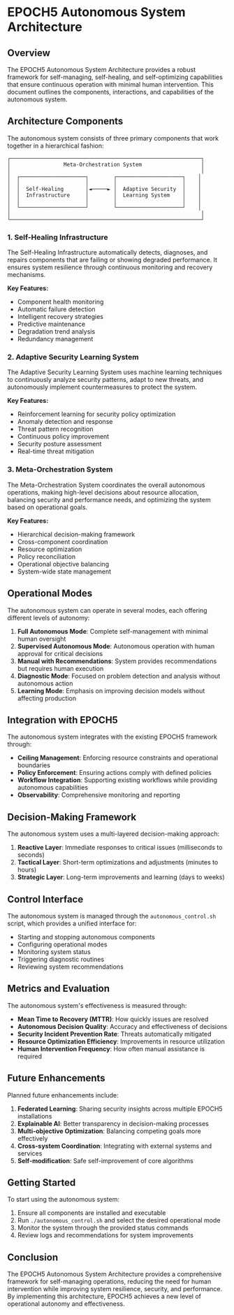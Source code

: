# EPOCH5 Autonomous System Architecture

## Overview

The EPOCH5 Autonomous System Architecture provides a robust framework for self-managing, self-healing, and self-optimizing capabilities that ensure continuous operation with minimal human intervention. This document outlines the components, interactions, and capabilities of the autonomous system.

## Architecture Components

The autonomous system consists of three primary components that work together in a hierarchical fashion:

```
┌─────────────────────────────────────────────────────────────┐
│                 Meta-Orchestration System                   │
│                                                             │
│  ┌─────────────────────┐        ┌─────────────────────┐    │
│  │                     │        │                     │    │
│  │  Self-Healing       │◄─────► │  Adaptive Security  │    │
│  │  Infrastructure     │        │  Learning System    │    │
│  │                     │        │                     │    │
│  └─────────────────────┘        └─────────────────────┘    │
│                                                             │
└─────────────────────────────────────────────────────────────┘
```

### 1. Self-Healing Infrastructure

The Self-Healing Infrastructure automatically detects, diagnoses, and repairs components that are failing or showing degraded performance. It ensures system resilience through continuous monitoring and recovery mechanisms.

**Key Features:**
- Component health monitoring
- Automatic failure detection
- Intelligent recovery strategies
- Predictive maintenance
- Degradation trend analysis
- Redundancy management

### 2. Adaptive Security Learning System

The Adaptive Security Learning System uses machine learning techniques to continuously analyze security patterns, adapt to new threats, and autonomously implement countermeasures to protect the system.

**Key Features:**
- Reinforcement learning for security policy optimization
- Anomaly detection and response
- Threat pattern recognition
- Continuous policy improvement
- Security posture assessment
- Real-time threat mitigation

### 3. Meta-Orchestration System

The Meta-Orchestration System coordinates the overall autonomous operations, making high-level decisions about resource allocation, balancing security and performance needs, and optimizing the system based on operational goals.

**Key Features:**
- Hierarchical decision-making framework
- Cross-component coordination
- Resource optimization
- Policy reconciliation
- Operational objective balancing
- System-wide state management

## Operational Modes

The autonomous system can operate in several modes, each offering different levels of autonomy:

1. **Full Autonomous Mode**: Complete self-management with minimal human oversight
2. **Supervised Autonomous Mode**: Autonomous operation with human approval for critical decisions
3. **Manual with Recommendations**: System provides recommendations but requires human execution
4. **Diagnostic Mode**: Focused on problem detection and analysis without autonomous action
5. **Learning Mode**: Emphasis on improving decision models without affecting production

## Integration with EPOCH5

The autonomous system integrates with the existing EPOCH5 framework through:

- **Ceiling Management**: Enforcing resource constraints and operational boundaries
- **Policy Enforcement**: Ensuring actions comply with defined policies
- **Workflow Integration**: Supporting existing workflows while providing autonomous capabilities
- **Observability**: Comprehensive monitoring and reporting

## Decision-Making Framework

The autonomous system uses a multi-layered decision-making approach:

1. **Reactive Layer**: Immediate responses to critical issues (milliseconds to seconds)
2. **Tactical Layer**: Short-term optimizations and adjustments (minutes to hours)
3. **Strategic Layer**: Long-term improvements and learning (days to weeks)

## Control Interface

The autonomous system is managed through the `autonomous_control.sh` script, which provides a unified interface for:

- Starting and stopping autonomous components
- Configuring operational modes
- Monitoring system status
- Triggering diagnostic routines
- Reviewing system recommendations

## Metrics and Evaluation

The autonomous system's effectiveness is measured through:

- **Mean Time to Recovery (MTTR)**: How quickly issues are resolved
- **Autonomous Decision Quality**: Accuracy and effectiveness of decisions
- **Security Incident Prevention Rate**: Threats automatically mitigated
- **Resource Optimization Efficiency**: Improvements in resource utilization
- **Human Intervention Frequency**: How often manual assistance is required

## Future Enhancements

Planned future enhancements include:

1. **Federated Learning**: Sharing security insights across multiple EPOCH5 installations
2. **Explainable AI**: Better transparency in decision-making processes
3. **Multi-objective Optimization**: Balancing competing goals more effectively
4. **Cross-system Coordination**: Integrating with external systems and services
5. **Self-modification**: Safe self-improvement of core algorithms

## Getting Started

To start using the autonomous system:

1. Ensure all components are installed and executable
2. Run `./autonomous_control.sh` and select the desired operational mode
3. Monitor the system through the provided status commands
4. Review logs and recommendations for system improvements

## Conclusion

The EPOCH5 Autonomous System Architecture provides a comprehensive framework for self-managing operations, reducing the need for human intervention while improving system resilience, security, and performance. By implementing this architecture, EPOCH5 achieves a new level of operational autonomy and effectiveness.
